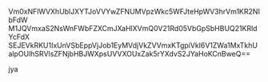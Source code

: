 Vm0xNFlWVXhUblJXYTJoVVYwZFNUMVpzWkc5WFJteHpWV3hrVm1KR2NIbFdW
M1JQVmxaS2NsWnFWbFZXCmJXaHlXVmQ0V21Rd05VbGpSbHBUQ21KRldYcFdX
SEJEVkRKU1IxUnVSbEppVjJob1EyMVdjVkZVVmxKTgpiVkl6V1ZWa1MxTkhU
alpOUlhSRVlsZFNjbHBJWXpsUVVXOUxZak5rYXdvS2JYaHoKCnBweQ==

jya